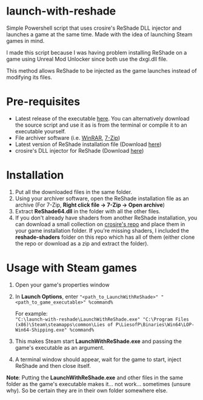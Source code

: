 # launch-with-reshade
Simple Powershell script that uses crosire's ReShade DLL injector and launches a game at the same time. Made with the idea of launching Steam games in mind.  

I made this script because I was having problem installing ReShade on a game using Unreal Mod Unlocker since both use the dxgi.dll file.  

This method allows ReShade to be injected as the game launches instead of modifying its files.  

# Pre-requisites
- Latest release of the executable [here](https://github.com/wfournier/launch-with-reshade/releases/latest). You can alternatively download the source script and use it as is from the terminal or compile it to an executable yourself.
- File archiver software (i.e. [WinRAR](https://www.win-rar.com/download.html?&L=0), [7-Zip](https://www.7-zip.org/download.html))
- Latest version of ReShade installation file (Download [here](https://reshade.me/#download))
- crosire's DLL injector for ReShade (Download [here](https://reshade.me/downloads/inject64.exe))

# Installation
1. Put all the downloaded files in the same folder.
2. Using your archiver software, open the ReShade installation file as an archive (For 7-Zip, <b>Right click file -> 7-Zip -> Open archive</b>)
3. Extract **ReShade64.dll** in the folder with all the other files.
4. If you don't already have shaders from another ReShade installation, you can download a small collection on [crosire's repo](https://github.com/crosire/reshade-shaders) and place them in your game installation folder. If you're missing shaders, I included the **reshade-shaders** folder on this repo which has all of them (either clone the repo or download as a zip and extract the folder).

# Usage with Steam games
1. Open your game's properties window
2. In **Launch Options**, enter ``"<path_to_LaunchWithReShade>" "<path_to_game_executable>" %command%``  
   
   For example:  
   ``"C:\launch-with-reshade\LaunchWithReShade.exe" "C:\Program Files (x86)\Steam\steamapps\common\Lies of P\LiesofP\Binaries\Win64\LOP-Win64-Shipping.exe" %command%``
3. This makes Steam start **LaunchWithReShade.exe** and passing the game's executable as an argument.
4. A terminal window should appear, wait for the game to start, inject ReShade and then close itself.

**Note**: Putting the **LaunchWithReShade.exe** and other files in the same folder as the game's executable makes it... not work... sometimes (unsure why). So be certain they are in their own folder somewhere else.